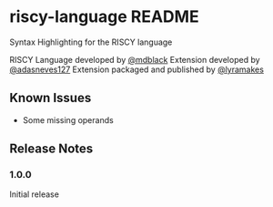 # riscy-language README


Syntax Highlighting for the RISCY language

RISCY Language developed by [@mdblack](https://github.com/mdblack)
Extension developed by [@adasneves127](https://github.com/adasneves127)
Extension packaged and published by [@lyramakes](https://github.com/lyramakes)

## Known Issues

- Some missing operands

## Release Notes
### 1.0.0

Initial release
